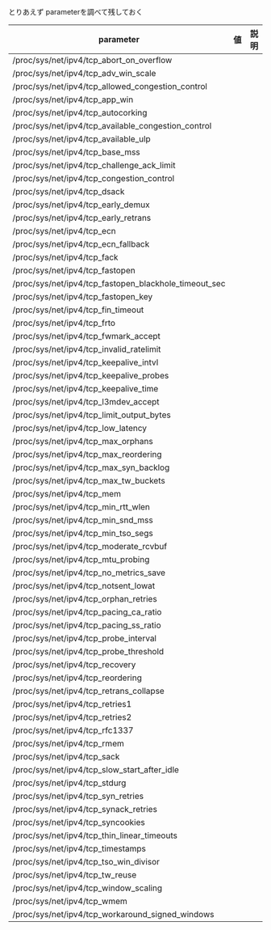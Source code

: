 とりあえず parameterを調べて残しておく

parameter | 値 |  説明
----|-----|----
/proc/sys/net/ipv4/tcp_abort_on_overflow | |
/proc/sys/net/ipv4/tcp_adv_win_scale | |
/proc/sys/net/ipv4/tcp_allowed_congestion_control | |
/proc/sys/net/ipv4/tcp_app_win | |
/proc/sys/net/ipv4/tcp_autocorking | |
/proc/sys/net/ipv4/tcp_available_congestion_control | |
/proc/sys/net/ipv4/tcp_available_ulp | |
/proc/sys/net/ipv4/tcp_base_mss | |
/proc/sys/net/ipv4/tcp_challenge_ack_limit | |
/proc/sys/net/ipv4/tcp_congestion_control | |
/proc/sys/net/ipv4/tcp_dsack | |
/proc/sys/net/ipv4/tcp_early_demux | |
/proc/sys/net/ipv4/tcp_early_retrans | |
/proc/sys/net/ipv4/tcp_ecn | |
/proc/sys/net/ipv4/tcp_ecn_fallback | |
/proc/sys/net/ipv4/tcp_fack | |
/proc/sys/net/ipv4/tcp_fastopen | |
/proc/sys/net/ipv4/tcp_fastopen_blackhole_timeout_sec | |
/proc/sys/net/ipv4/tcp_fastopen_key | |
/proc/sys/net/ipv4/tcp_fin_timeout | |
/proc/sys/net/ipv4/tcp_frto | |
/proc/sys/net/ipv4/tcp_fwmark_accept | |
/proc/sys/net/ipv4/tcp_invalid_ratelimit | |
/proc/sys/net/ipv4/tcp_keepalive_intvl | |
/proc/sys/net/ipv4/tcp_keepalive_probes | |
/proc/sys/net/ipv4/tcp_keepalive_time | |
/proc/sys/net/ipv4/tcp_l3mdev_accept | |
/proc/sys/net/ipv4/tcp_limit_output_bytes | |
/proc/sys/net/ipv4/tcp_low_latency | |
/proc/sys/net/ipv4/tcp_max_orphans  | |
/proc/sys/net/ipv4/tcp_max_reordering | |
/proc/sys/net/ipv4/tcp_max_syn_backlog | |
/proc/sys/net/ipv4/tcp_max_tw_buckets | |
/proc/sys/net/ipv4/tcp_mem | |
/proc/sys/net/ipv4/tcp_min_rtt_wlen | |
/proc/sys/net/ipv4/tcp_min_snd_mss | |
/proc/sys/net/ipv4/tcp_min_tso_segs | |
/proc/sys/net/ipv4/tcp_moderate_rcvbuf | |
/proc/sys/net/ipv4/tcp_mtu_probing | |
/proc/sys/net/ipv4/tcp_no_metrics_save | |
/proc/sys/net/ipv4/tcp_notsent_lowat | |
/proc/sys/net/ipv4/tcp_orphan_retries | |
/proc/sys/net/ipv4/tcp_pacing_ca_ratio | |
/proc/sys/net/ipv4/tcp_pacing_ss_ratio | |
/proc/sys/net/ipv4/tcp_probe_interval | |
/proc/sys/net/ipv4/tcp_probe_threshold | |
/proc/sys/net/ipv4/tcp_recovery | |
/proc/sys/net/ipv4/tcp_reordering | |
/proc/sys/net/ipv4/tcp_retrans_collapse | |
/proc/sys/net/ipv4/tcp_retries1 | |
/proc/sys/net/ipv4/tcp_retries2 | |
/proc/sys/net/ipv4/tcp_rfc1337 | |
/proc/sys/net/ipv4/tcp_rmem | |
/proc/sys/net/ipv4/tcp_sack | |
/proc/sys/net/ipv4/tcp_slow_start_after_idle | |
/proc/sys/net/ipv4/tcp_stdurg | |
/proc/sys/net/ipv4/tcp_syn_retries | |
/proc/sys/net/ipv4/tcp_synack_retries | |
/proc/sys/net/ipv4/tcp_syncookies | |
/proc/sys/net/ipv4/tcp_thin_linear_timeouts | |
/proc/sys/net/ipv4/tcp_timestamps | |
/proc/sys/net/ipv4/tcp_tso_win_divisor | |
/proc/sys/net/ipv4/tcp_tw_reuse | |
/proc/sys/net/ipv4/tcp_window_scaling | |
/proc/sys/net/ipv4/tcp_wmem | |
/proc/sys/net/ipv4/tcp_workaround_signed_windows | |


